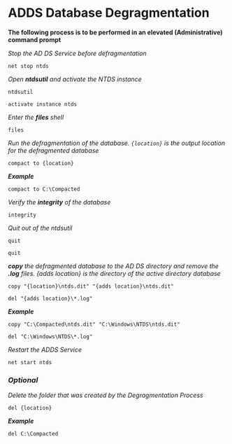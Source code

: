 # ADDS Database Degragmentation

**The following process is to be performed in an elevated (Administrative) command prompt**

*Stop the AD DS Service before defragmentation*

```
net stop ntds
```

*Open __ntdsutil__ and activate the NTDS instance*

```
ntdsutil

activate instance ntds
```

*Enter the __files__ shell*

```
files
```

*Run the defragmentation of the database. `{location}` is the output location for the defragmented database*

```
compact to {location}
```

__*Example*__

```
compact to C:\Compacted
```

*Verify the __integrity__ of the database*

```
integrity
```

*Quit out of the ntdsutil*

```
quit

quit
```

*__copy__ the defragmented database to the AD DS directory and remove the __.log__ files. {adds location} is the directory of the active directory database*

```
copy "{location}\ntds.dit" "{adds location}\ntds.dit"

del "{adds location}\*.log"
```

__*Example*__

```
copy "C:\Compacted\ntds.dit" "C:\Windows\NTDS\ntds.dit"

del "C:\Windows\NTDS\*.log"
```

*Restart the ADDS Service*

```
net start ntds
```

### *Optional*
*Delete the folder that was created by the Degragmentation Process*

```
del {location}
```

__*Example*__

```
del C:\Compacted
```
